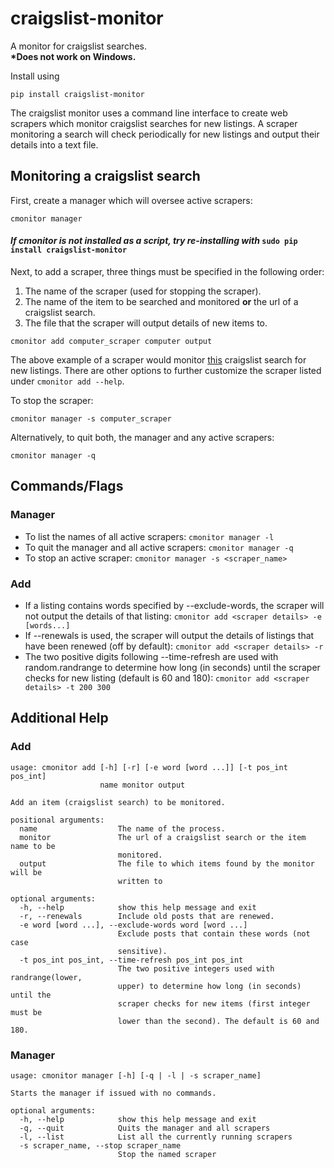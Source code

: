 # craigslist-monitor 
A monitor for craigslist searches.  
__*Does not work on Windows.__

Install using
```
pip install craigslist-monitor
```

The craigslist monitor uses a command line interface to create web scrapers which monitor craigslist searches for new listings. A scraper monitoring a search will check periodically for new listings and output their details into a text file.

## Monitoring a craigslist search

First, create a manager which will oversee active scrapers:
```
cmonitor manager
```
#### _If cmonitor is not installed as a script, try re-installing with_ ``sudo pip install craigslist-monitor``

Next, to add a scraper, three things must be specified in the following order:
1. The name of the scraper (used for stopping the scraper).
2. The name of the item to be searched and monitored __or__ the url of a craigslist search.
3. The file that the scraper will output details of new items to.
```
cmonitor add computer_scraper computer output
```
The above example of a scraper would monitor [this](https://craigslist.org/search/sss?query=computer&sort=rel) craigslist search for new listings. There are other options to further customize the scraper listed under ``cmonitor add --help``.

To stop the scraper:
```
cmonitor manager -s computer_scraper
```

Alternatively, to quit both, the manager and any active scrapers:
```
cmonitor manager -q
```

## Commands/Flags
### Manager
* To list the names of all active scrapers: ``cmonitor manager -l``
* To quit the manager and all active scrapers: ``cmonitor manager -q``
* To stop an active scraper: ``cmonitor manager -s <scraper_name>``

### Add
* If a listing contains words specified by --exclude-words, the scraper will not output the details of that listing: ``cmonitor add <scraper details> -e [words...]``
* If --renewals is used, the scraper will output the details of listings that have been renewed (off by default): ``cmonitor add <scraper details> -r``
* The two positive digits following --time-refresh are used with random.randrange to determine how long (in seconds) until the scraper checks for new listing (default is 60 and 180): ``cmonitor add <scraper details> -t 200 300``


## Additional Help

### Add
```
usage: cmonitor add [-h] [-r] [-e word [word ...]] [-t pos_int pos_int]
                    name monitor output

Add an item (craigslist search) to be monitored.

positional arguments:
  name                  The name of the process.
  monitor               The url of a craigslist search or the item name to be
                        monitored.
  output                The file to which items found by the monitor will be
                        written to

optional arguments:
  -h, --help            show this help message and exit
  -r, --renewals        Include old posts that are renewed.
  -e word [word ...], --exclude-words word [word ...]
                        Exclude posts that contain these words (not case
                        sensitive).
  -t pos_int pos_int, --time-refresh pos_int pos_int
                        The two positive integers used with randrange(lower,
                        upper) to determine how long (in seconds) until the
                        scraper checks for new items (first integer must be
                        lower than the second). The default is 60 and 180.
```       
### Manager
```
usage: cmonitor manager [-h] [-q | -l | -s scraper_name]

Starts the manager if issued with no commands.

optional arguments:
  -h, --help            show this help message and exit
  -q, --quit            Quits the manager and all scrapers
  -l, --list            List all the currently running scrapers
  -s scraper_name, --stop scraper_name
                        Stop the named scraper
```








